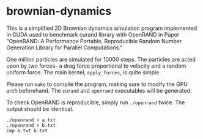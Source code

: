 # brownian-dynamics

This is a simplified 2D Brownian dynamics simulation program implemented in CUDA used to benchmark curand library with OpenRAND in Paper "OpenRAND: A Performance Portable, Reproducible Random Number Generation Library for Parallel Computations."

One million particles are simulated for 10000 steps. The particles are acted upon by two forces- a drag force proportional to velocity and a random uniform force. The main kernel, `apply_forces`, is quite simple.

Please run `make` to compile the program, making sure to modify the GPU arch beforehand. The `curand` and `openrand` executables will be generated.


To check OpenRAND is reproducible, simply run `./openrand` twice. The output should be identical.

```
./openrand > a.txt
./openrand > b.txt
cmp a.txt b.txt
```